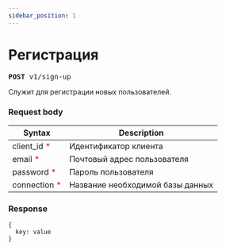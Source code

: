 ```yaml
---
sidebar_position: 1
---
```

# Регистрация

<pre>
<b>POST</b> v1/sign-up
</pre>

Служит для регистрации новых пользователей.

### Request body
| Syntax                                    | Description                                                   |
| ----------------------------------------- | ------------------------------------------------------------- |
| client_id <font color="red">*</font>      | Идентификатор клиента                                         |
| email  <font color="red">*</font>         | Почтовый адрес пользователя                                   |
| password  <font color="red">*</font>      | Пароль пользователя                                           |
| connection  <font color="red">*</font>    | Название необходимой базы данных                              |

### Response
```
{
  key: value
}
```